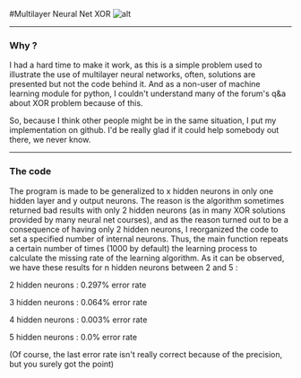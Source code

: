 #Multilayer Neural Net XOR
![alt](http://sj.uploads.im/t/hLmPA.png)
___

### Why ?

I had a hard time to make it work, as this is a simple problem used to illustrate the use of multilayer neural networks, often, solutions are presented but not the code behind it. And as a non-user of machine learning module for python, I couldn't understand many of the forum's q&a about XOR problem because of this.

So, because I think other people might be in the same situation, I put my implementation on github. I'd be really glad if it could help somebody out there, we never know.

___

### The code

The program is made to be generalized to x hidden neurons in only one hidden layer and y output neurons. The reason is the algorithm sometimes returned bad results with only 2 hidden neurons (as in many XOR solutions provided by many neural net courses), and as the reason turned out to be a consequence of having only 2 hidden neurons, I reorganized the code to set a specified number of internal neurons. Thus, the main function repeats a certain number of times (1000 by default) the learning process to calculate the missing rate of the learning algorithm. As it can be observed, we have these results for n hidden neurons between 2 and 5 :

2 hidden neurons : 0.297% error rate

3 hidden neurons : 0.064% error rate

4 hidden neurons : 0.003% error rate

5 hidden neurons : 0.0%   error rate

(Of course, the last error rate isn't really correct because of the precision, but you surely got the point)
